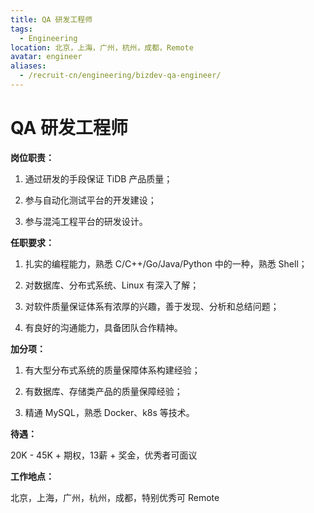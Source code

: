 ```yaml
---
title: QA 研发工程师
tags:
  - Engineering
location: 北京，上海，广州，杭州，成都，Remote
avatar: engineer
aliases:
  - /recruit-cn/engineering/bizdev-qa-engineer/
---
```


# QA 研发工程师

**岗位职责：**

1. 通过研发的手段保证 TiDB 产品质量；

2. 参与自动化测试平台的开发建设；

3. 参与混沌工程平台的研发设计。

**任职要求：**

1. 扎实的编程能力，熟悉 C/C++/Go/Java/Python 中的一种，熟悉 Shell；

2. 对数据库、分布式系统、Linux 有深入了解；

3. 对软件质量保证体系有浓厚的兴趣，善于发现、分析和总结问题；

4. 有良好的沟通能力，具备团队合作精神。

**加分项：**

1. 有大型分布式系统的质量保障体系构建经验；

2. 有数据库、存储类产品的质量保障经验；

3. 精通 MySQL，熟悉 Docker、k8s 等技术。


**待遇：**

20K - 45K + 期权，13薪 + 奖金，优秀者可面议

**工作地点：**

北京，上海，广州，杭州，成都，特别优秀可 Remote
